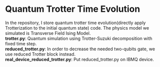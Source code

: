 Quantum Trotter Time Evolution
===
In the repository, I store quantum trotter time evolution(directly apply Trotterization to the initial quantum state) code. The physics model we simulated is Transverse Field Ising Model.  
**trotter.py**: Quantum simulation using Trotter-Suzuki decomposition with fixed time step.  
**reduced_trotter.py**: In order to decrease the needed two-qubits gate, we use reduced Trotter block instead.  
**real_device_reduced_trotter.py**: Put reduced_trotter.py on IBMQ device.  
